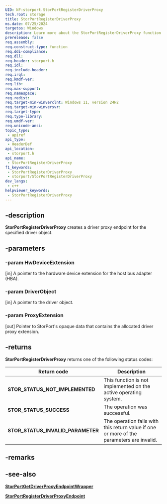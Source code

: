 ```yaml
---
UID: NF:storport.StorPortRegisterDriverProxy
tech.root: storage
title: StorPortRegisterDriverProxy
ms.date: 07/25/2024
targetos: Windows
description: Learn more about the StorPortRegisterDriverProxy function.
prerelease: false
req.assembly: 
req.construct-type: function
req.ddi-compliance: 
req.dll: 
req.header: storport.h
req.idl: 
req.include-header: 
req.irql: 
req.kmdf-ver: 
req.lib: 
req.max-support: 
req.namespace: 
req.redist: 
req.target-min-winverclnt: Windows 11, version 24H2
req.target-min-winversvr: 
req.target-type: 
req.type-library: 
req.umdf-ver: 
req.unicode-ansi: 
topic_type:
 - apiref
api_type:
 - HeaderDef
api_location:
 - storport.h
api_name:
 - StorPortRegisterDriverProxy
f1_keywords:
 - StorPortRegisterDriverProxy
 - storport/StorPortRegisterDriverProxy
dev_langs:
 - c++
helpviewer_keywords:
 - StorPortRegisterDriverProxy
---
```


## -description

**StorPortRegisterDriverProxy** creates a driver proxy endpoint for the specified driver object.

## -parameters

### -param HwDeviceExtension

[in] A pointer to the hardware device extension for the host bus adapter (HBA).

### -param DriverObject

[in] A pointer to the driver object.

### -param ProxyExtension

[out] Pointer to StorPort's opaque data that contains the allocated driver proxy extension.

## -returns

**StorPortRegisterDriverProxy** returns one of the following status codes:

| Return code | Description |
| ----------- | ----------- |
| **STOR_STATUS_NOT_IMPLEMENTED** | This function is not implemented on the active operating system. |
| **STOR_STATUS_SUCCESS** | The operation was successful. |
| **STOR_STATUS_INVALID_PARAMETER** | The operation fails with this return value if one or more of the parameters are invalid. |

## -remarks

## -see-also

[**StorPortGetDriverProxyEndpointWrapper**](nf-storport-storportgetdriverproxyendpointwrapper.md)

[**StorPortRegisterDriverProxyEndpoint**](nf-storport-storportregisterdriverproxyendpoint.md)
